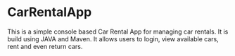 # CarRentalApp
This is a simple console based Car Rental App for managing car rentals. It is build using JAVA and Maven. It allows users to login, view available cars, rent and even return cars.
